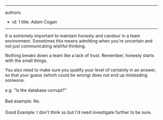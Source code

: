 

---
authors:
  - id: 1
    title: Adam Cogan
---




<span class='intro'> <p>It is extremely important to maintain honesty and candour in a team environment. Sometimes this means admitting when you're uncertain and not just communicating wishful thinking.&#160;</p><p>Nothing breaks
                    down a team like a lack of trust. Remember, honesty starts with the small things.
                </p> </span>

<p>You also need to make sure you qualify​ your level of certainty in an answer, so that your guess (which could be wrong) does not end&#160;up misleading someone.</p><p>e.g.&#160;<span style="line-height&#58;1.6;">&quot;Is the database corrupt?&quot;</span></p><p><span style="line-height&#58;1.6;">Bad example&#58; No.</span></p><p><span style="line-height&#58;1.6;">Good Example&#58; I don't think so but I'd need investigate further to be sure.</span></p>


